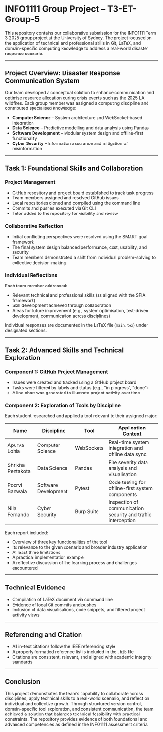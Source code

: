 # INFO1111 Group Project – T3-ET-Group-5

This repository contains our collaborative submission for the INFO1111 Term 3 2025 group project at the University of Sydney. The project focused on the application of technical and professional skills in Git, LaTeX, and domain-specific computing knowledge to address a real-world disaster response scenario.

---

## Project Overview: Disaster Response Communication System

Our team developed a conceptual solution to enhance communication and optimise resource allocation during crisis events such as the 2025 LA wildfires. Each group member was assigned a computing discipline and contributed specialised knowledge:

- **Computer Science** – System architecture and WebSocket-based integration
- **Data Science** – Predictive modelling and data analysis using Pandas
- **Software Development** – Modular system design and offline-first functionality
- **Cyber Security** – Information assurance and mitigation of misinformation

---

## Task 1: Foundational Skills and Collaboration

### Project Management

- GitHub repository and project board established to track task progress
- Team members assigned and resolved GitHub issues
- Local repositories cloned and compiled using the command line
- Commits and pushes executed via Git CLI
- Tutor added to the repository for visibility and review

### Collaborative Reflection

- Initial conflicting perspectives were resolved using the SMART goal framework
- The final system design balanced performance, cost, usability, and security
- Team members demonstrated a shift from individual problem-solving to collective decision-making

### Individual Reflections

Each team member addressed:

- Relevant technical and professional skills (as aligned with the SFIA framework)
- Skill development achieved through collaboration
- Areas for future improvement (e.g., system optimisation, test-driven development, communication across disciplines)

Individual responses are documented in the LaTeX file (`main.tex`) under designated sections.

---

## Task 2: Advanced Skills and Technical Exploration

### Component 1: GitHub Project Management

- Issues were created and tracked using a GitHub project board
- Tasks were filtered by labels and status (e.g., "in progress", "done")
- A line chart was generated to illustrate project activity over time

### Component 2: Exploration of Tools by Discipline

Each student researched and applied a tool relevant to their assigned major:

| Name               | Discipline          | Tool         | Application Context |
|--------------------|---------------------|--------------|----------------------|
| Apurva Lohia       | Computer Science    | WebSockets   | Real-time system integration and offline data sync |
| Shrikha Pentakota  | Data Science        | Pandas       | Fire severity data analysis and visualisation |
| Poorvi Banwala     | Software Development| Pytest       | Code testing for offline-first system components |
| Nila Fernando      | Cyber Security      | Burp Suite   | Inspection of communication security and traffic interception |

Each report included:
- Overview of three key functionalities of the tool
- Its relevance to the given scenario and broader industry application
- At least three limitations
- A practical implementation example
- A reflective discussion of the learning process and challenges encountered

---

## Technical Evidence

- Compilation of LaTeX document via command line
- Evidence of local Git commits and pushes
- Inclusion of data visualisations, code snippets, and filtered project activity views

---

## Referencing and Citation

- All in-text citations follow the IEEE referencing style
- A properly formatted reference list is included in the `.bib` file
- Citations are consistent, relevant, and aligned with academic integrity standards

---

## Conclusion

This project demonstrates the team’s capability to collaborate across disciplines, apply technical skills to a real-world scenario, and reflect on individual and collective growth. Through structured version control, domain-specific tool exploration, and consistent communication, the team achieved a solution that balances technical feasibility with practical constraints. The repository provides evidence of both foundational and advanced competencies as defined in the INFO1111 assessment criteria.

